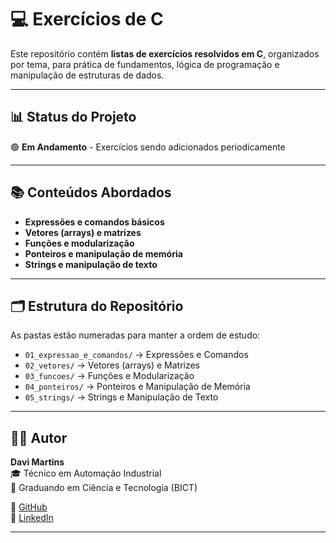 # 💻 Exercícios de C

Este repositório contém **listas de exercícios resolvidos em C**, organizados por tema, para prática de fundamentos, lógica de programação e manipulação de estruturas de dados.

---

## 📊 Status do Projeto

🟢 **Em Andamento** - Exercícios sendo adicionados periodicamente

---

## 📚 Conteúdos Abordados

- **Expressões e comandos básicos**  
- **Vetores (arrays) e matrizes**  
- **Funções e modularização**  
- **Ponteiros e manipulação de memória**  
- **Strings e manipulação de texto**   

---

## 🗂 Estrutura do Repositório

As pastas estão numeradas para manter a ordem de estudo:

- `01_expressao_e_comandos/` → Expressões e Comandos
- `02_vetores/` → Vetores (arrays) e Matrizes
- `03_funcoes/` → Funções e Modularização
- `04_ponteiros/` → Ponteiros e Manipulação de Memória
- `05_strings/` → Strings e Manipulação de Texto

---

## 👨‍💻 Autor

**Davi Martins**  
🎓 Técnico em Automação Industrial  
📘 Graduando em Ciência e Tecnologia (BICT)

🔗 [GitHub](https://github.com/davimart1ns)  
💼 [LinkedIn](https://www.linkedin.com/in/davi-martins-84ba3227b)

---